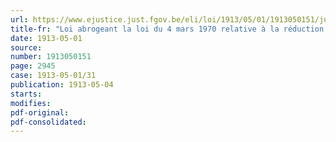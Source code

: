 ```yaml
---
url: https://www.ejustice.just.fgov.be/eli/loi/1913/05/01/1913050151/justel
title-fr: "Loi abrogeant la loi du 4 mars 1970 relative à la réduction des peines subies sous le régime de la séparation"
date: 1913-05-01
source:
number: 1913050151
page: 2945
case: 1913-05-01/31
publication: 1913-05-04
starts:
modifies:
pdf-original:
pdf-consolidated:
---
```


